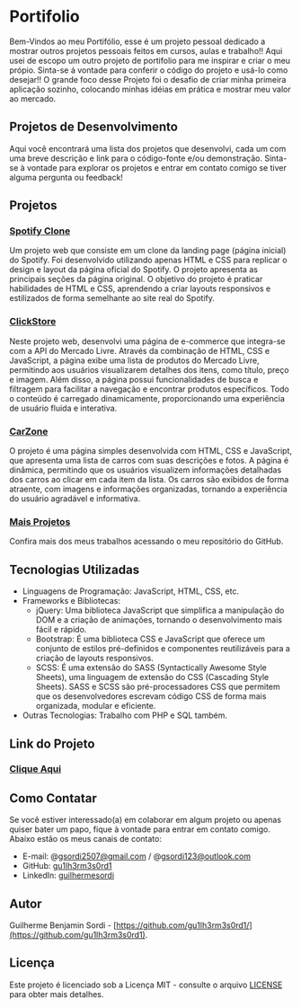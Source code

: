 # Portifolio

Bem-Vindos ao meu Portifólio, esse é um projeto pessoal dedicado a mostrar outros projetos pessoais feitos em cursos, aulas e trabalho!!
Aqui usei de escopo um outro projeto de portifolio para me inspirar e criar o meu própio. Sinta-se á vontade para conferir o código do projeto e usá-lo como desejar!!
O grande foco desse Projeto foi o desafio de criar minha primeira aplicação sozinho, colocando minhas idéias em prática e mostrar meu valor ao mercado.

## Projetos de Desenvolvimento

Aqui você encontrará uma lista dos projetos que desenvolvi, cada um com uma breve descrição e link para o código-fonte e/ou demonstração. Sinta-se à vontade para explorar os projetos e entrar em contato comigo se tiver alguma pergunta ou feedback!

## Projetos

### [Spotify Clone](https://github.com/gu1lh3rm3s0rd1/Spotify-Clone)

Um projeto web que consiste em um clone da landing page (página inicial) do Spotify. Foi desenvolvido utilizando apenas HTML e CSS para replicar o design e layout da página oficial do Spotify. O projeto apresenta as principais seções da página original. O objetivo do projeto é praticar habilidades de HTML e CSS, aprendendo a criar layouts responsivos e estilizados de forma semelhante ao site real do Spotify.

### [ClickStore](https://github.com/gu1lh3rm3s0rd1/ClickStore)

Neste projeto web, desenvolvi uma página de e-commerce que integra-se com a API do Mercado Livre. Através da combinação de HTML, CSS e JavaScript, a página exibe uma lista de produtos do Mercado Livre, permitindo aos usuários visualizarem detalhes dos itens, como título, preço e imagem. Além disso, a página possui funcionalidades de busca e filtragem para facilitar a navegação e encontrar produtos específicos. Todo o conteúdo é carregado dinamicamente, proporcionando uma experiência de usuário fluida e interativa.

### [CarZone](https://github.com/gu1lh3rm3s0rd1/SuperCarros)

O projeto é uma página simples desenvolvida com HTML, CSS e JavaScript, que apresenta uma lista de carros com suas descrições e fotos. A página é dinâmica, permitindo que os usuários visualizem informações detalhadas dos carros ao clicar em cada item da lista. Os carros são exibidos de forma atraente, com imagens e informações organizadas, tornando a experiência do usuário agradável e informativa.

### [Mais Projetos](https://github.com/gu1lh3rm3s0rd1?tab=repositories)

Confira mais dos meus trabalhos acessando o meu repositório do GitHub.

## Tecnologias Utilizadas

- Linguagens de Programação: JavaScript, HTML, CSS, etc.
- Frameworks e Bibliotecas:
  - jQuery: Uma biblioteca JavaScript que simplifica a manipulação do DOM e a criação de animações, tornando o desenvolvimento mais fácil e rápido.
  - Bootstrap: É uma biblioteca CSS e JavaScript que oferece um conjunto de estilos pré-definidos e componentes reutilizáveis para a criação de layouts responsivos.
  - SCSS: É uma extensão do SASS (Syntactically Awesome Style Sheets), uma linguagem de extensão do CSS (Cascading Style Sheets). SASS e SCSS são pré-processadores CSS que permitem que os desenvolvedores escrevam código CSS de forma mais organizada, modular e eficiente.
- Outras Tecnologias: Trabalho com PHP e SQL também.

## Link do Projeto
### [Clique Aqui](https://guilhermebenjamin.netlify.app/)

## Como Contatar

Se você estiver interessado(a) em colaborar em algum projeto ou apenas quiser bater um papo, fique à vontade para entrar em contato comigo. Abaixo estão os meus canais de contato:

- E-mail: @gsordi2507@gmail.com / @gsordi123@outlook.com
- GitHub: [gu1lh3rm3s0rd1](https://github.com/gu1lh3rm3s0rd1)
- LinkedIn: [guilhermesordi](https://www.linkedin.com/in/guilherme-sordi-33ab06233/)

## Autor

Guilherme Benjamin Sordi - [https://github.com/gu1lh3rm3s0rd1/](https://github.com/gu1lh3rm3s0rd1).

## Licença

Este projeto é licenciado sob a Licença MIT - consulte o arquivo [LICENSE](LICENSE) para obter mais detalhes.
